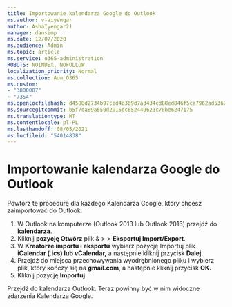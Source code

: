 ```yaml
---
title: Importowanie kalendarza Google do Outlook
ms.author: v-aiyengar
author: AshaIyengar21
manager: dansimp
ms.date: 12/07/2020
ms.audience: Admin
ms.topic: article
ms.service: o365-administration
ROBOTS: NOINDEX, NOFOLLOW
localization_priority: Normal
ms.collection: Adm_O365
ms.custom:
- "3800007"
- "7354"
ms.openlocfilehash: d4588d2734b97ced4d369d7ad434cd88ed846f5ca7962ad5362301fea7c54114
ms.sourcegitcommit: b5f7da89a650d2915dc652449623c78be6247175
ms.translationtype: MT
ms.contentlocale: pl-PL
ms.lasthandoff: 08/05/2021
ms.locfileid: "54014838"
---
```

# <a name="import-your-google-calendar-to-outlook"></a>Importowanie kalendarza Google do Outlook

Powtórz tę procedurę dla każdego Kalendarza Google, który chcesz zaimportować do Outlook.

1. W Outlook na komputerze (Outlook 2013 lub Outlook 2016) przejdź do **kalendarza**.
1. Kliknij **pozycję Otwórz** plik &  >    >  **Eksportuj Import/Export**.
1. W **Kreatorze importu i eksportu** wybierz pozycję Importuj plik **iCalendar (.ics) lub vCalendar,** a następnie kliknij przycisk **Dalej.**
1. Przejdź do miejsca przechowywania wyodrębnionego pliku i wybierz plik, który kończy się na **gmail.com**, a następnie kliknij przycisk **OK.**
1. Kliknij pozycję **Importuj**

Przejdź do kalendarza Outlook. Teraz powinny być w nim widoczne zdarzenia Kalendarza Google.
